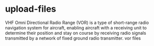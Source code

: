 upload-files
============
VHF Omni Directional Radio Range (VOR) is a type of short-range radio navigation system for aircraft, enabling aircraft with a 
receiving unit to determine their position and stay on course by receiving radio signals transmitted by a network of fixed 
ground radio transmitter.
vor files
